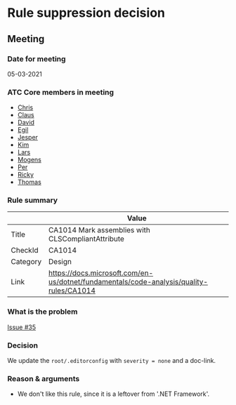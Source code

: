 # Rule suppression decision

## Meeting

### Date for meeting

05-03-2021

### ATC Core members in meeting

* [Chris](https://github.com/orgs/atc-net/people/christianhelle)
* [Claus](https://github.com/orgs/atc-net/people/cjakobsen)
* [David](https://github.com/orgs/atc-net/people/davidkallesen)
* [Egil](https://github.com/orgs/atc-net/people/egil)
* [Jesper](https://github.com/orgs/atc-net/people/jhoejgaard)
* [Kim](https://github.com/orgs/atc-net/people/kimlundjohansen)
* [Lars](https://github.com/orgs/atc-net/people/LarsSkovslund)
* [Mogens](https://github.com/orgs/atc-net/people/MogensFogh)
* [Per](https://github.com/orgs/atc-net/people/perkops)
* [Ricky](https://github.com/orgs/atc-net/people/rickykaare)
* [Thomas](https://github.com/orgs/atc-net/people/TomMalow)

### Rule summary

|             | Value |
| ----------- |------------------------------------------------|
| Title       | CA1014 Mark assemblies with CLSCompliantAttribute |
| CheckId     | CA1014 |
| Category    | Design |
| Link        | https://docs.microsoft.com/en-us/dotnet/fundamentals/code-analysis/quality-rules/CA1014 |

### What is the problem

[Issue #35](https://github.com/atc-net/atc-coding-rules/issues/35)

### Decision

We update the `root/.editorconfig` with `severity = none` and a doc-link.

### Reason & arguments

* We don't like this rule, since it is a leftover from '.NET Framework'.
